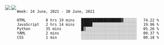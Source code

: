 <a href="https://github.com/anuraghazra/github-readme-stats">
  <img align="left" src="https://github-readme-stats.vercel.app/api?username=Tanesan&count_private=true&show_icons=true" />
</a>
<a href="https://github.com/anuraghazra/github-readme-stats">
  <img align="left" src="https://github-readme-stats.vercel.app/api/top-langs/?username=Tanesan" />
</a>

<!--START_SECTION:waka-->
```text
Week: 24 June, 2021 - 30 June, 2021

HTML         8 hrs 19 mins   ██████████████████▓░░░░░░   74.22 % 
JavaScript   2 hrs 14 mins   █████░░░░░░░░░░░░░░░░░░░░   19.96 % 
Python       35 mins         █▒░░░░░░░░░░░░░░░░░░░░░░░   05.26 % 
YAML         2 mins          ░░░░░░░░░░░░░░░░░░░░░░░░░   00.37 % 
CSS          1 min           ░░░░░░░░░░░░░░░░░░░░░░░░░   00.18 % 
```
<!--END_SECTION:waka-->
